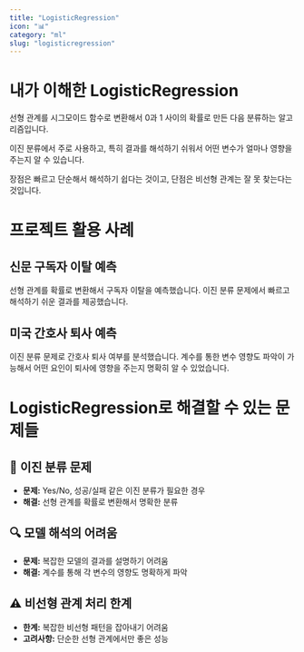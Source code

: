 ```yaml
---
title: "LogisticRegression"
icon: "📊"
category: "ml"
slug: "logisticregression"
---
```


# 내가 이해한 LogisticRegression

선형 관계를 시그모이드 함수로 변환해서 0과 1 사이의 확률로 만든 다음 분류하는 알고리즘입니다.

이진 분류에서 주로 사용하고, 특히 결과를 해석하기 쉬워서 어떤 변수가 얼마나 영향을 주는지 알 수 있습니다.

장점은 빠르고 단순해서 해석하기 쉽다는 것이고, 단점은 비선형 관계는 잘 못 찾는다는 것입니다.

# 프로젝트 활용 사례

## 신문 구독자 이탈 예측
선형 관계를 확률로 변환해서 구독자 이탈을 예측했습니다. 이진 분류 문제에서 빠르고 해석하기 쉬운 결과를 제공했습니다.

## 미국 간호사 퇴사 예측
이진 분류 문제로 간호사 퇴사 여부를 분석했습니다. 계수를 통한 변수 영향도 파악이 가능해서 어떤 요인이 퇴사에 영향을 주는지 명확히 알 수 있었습니다.

# LogisticRegression로 해결할 수 있는 문제들

## 🎯 이진 분류 문제
- **문제:** Yes/No, 성공/실패 같은 이진 분류가 필요한 경우
- **해결:** 선형 관계를 확률로 변환해서 명확한 분류

## 🔍 모델 해석의 어려움
- **문제:** 복잡한 모델의 결과를 설명하기 어려움
- **해결:** 계수를 통해 각 변수의 영향도 명확하게 파악

## ⚠️ 비선형 관계 처리 한계
- **한계:** 복잡한 비선형 패턴을 잡아내기 어려움
- **고려사항:** 단순한 선형 관계에서만 좋은 성능